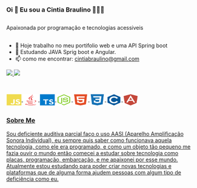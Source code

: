 ### Oi 👋 Eu sou a Cintia Braulino 🦻🏽🧏
##
 Apaixonada por programação e tecnologias acessiveis
##
- 🔭 Hoje trabalho no meu portifolio web e uma API Spring boot
- 🌱 Estudando JAVA Sprig boot e Angular.
- 📫 como me encontrar: cintiabraulino@gmail.com

<div>
  <a href = "https://github.com/CintiaBraulino"> 
  <img height="180em" src="https://github-readme-stats.vercel.app/api/top-langs/?username=cintiabraulino&langs_count=16"/>
  <img height="180em" src="https://github-readme-stats.vercel.app/api?username=cintiabraulino&show_icons=true&theme=dracula&include_all_commits=true&count_private=true"/>
</div>
  
  ##
  
 <div style="display: incline_block"><br>
   <img align="center" alt="Cintia-Js" height="30" width="40" src="https://raw.githubusercontent.com/devicons/devicon/master/icons/javascript/javascript-plain.svg">
   <img align="center" alt="Cintia-Java" height="30" width="40" src="https://raw.githubusercontent.com/devicons/devicon/master/icons/java/java-plain.svg">
   <img align="center" alt="Cintia-Ts" height="30" width="40" src="https://raw.githubusercontent.com/devicons/devicon/master/icons/typescript/typescript-plain.svg">
   <img align="center" alt="Cintia-Node" height="30" width="40" src="https://raw.githubusercontent.com/devicons/devicon/master/icons/nodejs/nodejs-plain.svg">
   <img align="center" alt="Cintia-HTML" height="30" width="40" src="https://raw.githubusercontent.com/devicons/devicon/master/icons/html5/html5-plain.svg">
   <img align="center" alt="Cintia-CSS" height="30" width="40" src="https://raw.githubusercontent.com/devicons/devicon/master/icons/css3/css3-plain.svg">
   <img align="center" alt="Cintia-C" height="30" width="40" src="https://raw.githubusercontent.com/devicons/devicon/master/icons/c/c-plain.svg">
   <img align="center" alt="Cintia-Angular" height="30" width="40" src="https://raw.githubusercontent.com/devicons/devicon/master/icons/angularjs/angularjs-plain.svg">
  </div>

  ##
  ### Sobre Me
  Sou deficiente auditiva parcial faço o uso AASI (Aparelho Amplificação Sonora Individual), eu sempre quis saber como funcionava aquela tecnologia, como ele era 
  programado, e como um objeto tão pequeno me fazia ouvir o mundo então comecei a estudar sobre tecnologia como placas, programação, embarcação, e me apaixonei 
  por esse mundo. Atualmente estou estudando para poder criar novas tecnologias e plataformas que de alguma forma ajudem pessoas com algum tipo de deficiência como eu. 
  
